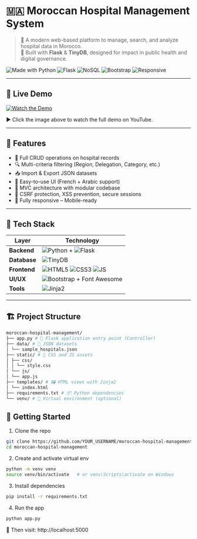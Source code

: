 # 🇲🇦 Moroccan Hospital Management System

> 🏥 A modern web-based platform to manage, search, and analyze hospital data in Morocco.  
> 🚀 Built with **Flask** & **TinyDB**, designed for impact in public health and digital governance.

![Made with Python](https://img.shields.io/badge/Made%20with-Python-3670A0?style=for-the-badge&logo=python&logoColor=ffdd54)
![Flask](https://img.shields.io/badge/Flask-000000?style=for-the-badge&logo=flask&logoColor=white)
![NoSQL](https://img.shields.io/badge/NoSQL-TinyDB-blue?style=for-the-badge)
![Bootstrap](https://img.shields.io/badge/Bootstrap-5.0-blueviolet?style=for-the-badge&logo=bootstrap)
![Responsive](https://img.shields.io/badge/Responsive-Design-green?style=for-the-badge&logo=responsive-design)

---

## 📸 Live Demo

[![Watch the Demo](https://img.youtube.com/vi/Y2ZsHw6ZcYM/hqdefault.jpg)](https://youtu.be/Y2ZsHw6ZcYM)

▶️ Click the image above to watch the full demo on YouTube.

---

## 🧠 Features

- 🔄 Full CRUD operations on hospital records
- 🔍 Multi-criteria filtering (Region, Delegation, Category, etc.)
- 📥 Import & Export JSON datasets
- 🧭 Easy-to-use UI (French + Arabic support)
- 🧱 MVC architecture with modular codebase
- 🔐 CSRF protection, XSS prevention, secure sessions
- 📱 Fully responsive – Mobile-ready

---

## 🔧 Tech Stack

| Layer        | Technology |
|-------------|------------|
| **Backend**  | ![Python](https://img.shields.io/badge/Python-3.10-blue?logo=python) + ![Flask](https://img.shields.io/badge/Flask-Microframework-black?logo=flask) |
| **Database** | ![TinyDB](https://img.shields.io/badge/TinyDB-NoSQL-lightgrey) |
| **Frontend** | ![HTML5](https://img.shields.io/badge/HTML5-E34F26?logo=html5&logoColor=white) ![CSS3](https://img.shields.io/badge/CSS3-1572B6?logo=css3&logoColor=white) ![JS](https://img.shields.io/badge/JavaScript-ES6-yellow?logo=javascript&logoColor=black) |
| **UI/UX**    | ![Bootstrap](https://img.shields.io/badge/Bootstrap-5-purple?logo=bootstrap) + Font Awesome |
| **Tools**    | ![Jinja2](https://img.shields.io/badge/Jinja2-Templating-red) |

---

## 🏗️ Project Structure
```sh
moroccan-hospital-management/
├── app.py # 🔁 Flask application entry point (Controller)
├── data/ # 📁 JSON datasets
│ └── sample_hospitals.json
├── static/ # 🎨 CSS and JS assets
│ ├── css/
│ │ └── style.css
│ └── js/
│ └── app.js
├── templates/ # 🖼️ HTML views with Jinja2
│ └── index.html
├── requirements.txt # 📦 Python dependencies
└── venv/ # 🧪 Virtual environment (optional)
 ```

## 🚀 Getting Started

1. Clone the repo
```sh
git clone https://github.com/YOUR_USERNAME/moroccan-hospital-management.git
cd moroccan-hospital-management
 ```
2. Create and activate virtual env
```sh
python -m venv venv
source venv/bin/activate   # or venv\Scripts\activate on Windows
 ```
3. Install dependencies
```sh
pip install -r requirements.txt
 ```
4. Run the app
```sh
python app.py
 ```
🧪 Then visit: http://localhost:5000
